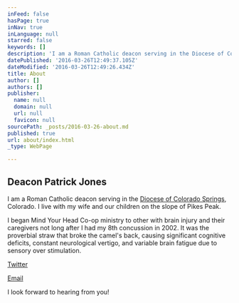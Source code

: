 ```yaml
---
inFeed: false
hasPage: true
inNav: true
inLanguage: null
starred: false
keywords: []
description: 'I am a Roman Catholic deacon serving in the Diocese of Colorado Springs, Colorado. I live with my wife and our children on the slope of Pikes Peak.'
datePublished: '2016-03-26T12:49:37.105Z'
dateModified: '2016-03-26T12:49:26.434Z'
title: About
author: []
authors: []
publisher:
  name: null
  domain: null
  url: null
  favicon: null
sourcePath: _posts/2016-03-26-about.md
published: true
url: about/index.html
_type: WebPage

---
```

## Deacon Patrick Jones

I am a Roman Catholic deacon serving in the [Diocese of Colorado Springs][0], Colorado. I live with my wife and our children on the slope of Pikes Peak.

I began Mind Your Head Co-op ministry to other with brain injury and their caregivers not long after I had my 8th concussion in 2002\. It was the proverbial straw that broke the camel's back, causing significant cognitive deficits, constant neurological vertigo, and variable brain fatigue due to sensory over stimulation.

[Twitter][1]

[Email][2]

I look forward to hearing from you!

[0]: http://www.diocs.org/
[1]: https://twitter.com/DcnPatrick
[2]: mailto:lamontglen@mac.com